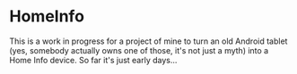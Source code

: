 # HomeInfo

This is a work in progress for a project of mine to turn
an old Android tablet (yes, somebody actually owns one
of those, it's not just a myth) into a Home Info device. So far it's
just early days...